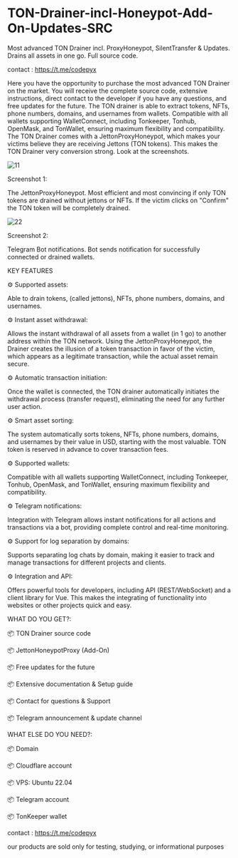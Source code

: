 # TON-Drainer-incl-Honeypot-Add-On-Updates-SRC
Most advanced TON Drainer incl. ProxyHoneypot, SilentTransfer &amp; Updates. Drains all assets in one go. Full source code.


contact : https://t.me/codepyx


Here you have the opportunity to purchase the most advanced TON Drainer on the market. You will receive the complete source code, extensive instructions, direct contact to the developer if you have any questions, and free updates for the future. The TON drainer is able to extract tokens, NFTs, phone numbers, domains, and usernames from wallets. Compatible with all wallets supporting WalletConnect, including Tonkeeper, Tonhub, OpenMask, and TonWallet, ensuring maximum flexibility and compatibility. The TON Drainer comes with a JettonProxyHoneypot, which makes your victims believe they are receiving Jettons (TON tokens). This makes the TON Drainer very conversion strong. Look at the screenshots.

![11](https://github.com/user-attachments/assets/3f846849-e119-40cc-b4ae-9a2d5897b9c7)


Screenshot 1:

The JettonProxyHoneypot. Most efficient and most convincing if only TON tokens are drained without jettons or NFTs. If the victim clicks on "Confirm" the TON token will be completely drained.

![22](https://github.com/user-attachments/assets/466f4b2e-f267-4369-9152-048d21d0d9ed)


Screenshot 2:

Telegram Bot notifications. Bot sends notification for successfully connected or drained wallets.

KEY FEATURES

⚙️ Supported assets:

Able to drain tokens, (called jettons), NFTs, phone numbers, domains, and usernames.

⚙️ Instant asset withdrawal:

Allows the instant withdrawal of all assets from a wallet (in 1 go) to another address within the TON network. Using the JettonProxyHoneypot, the Drainer creates the illusion of a token transaction in favor of the victim, which appears as a legitimate transaction, while the actual asset remain secure.

⚙️ Automatic transaction initiation:

Once the wallet is connected, the TON drainer automatically initiates the withdrawal process (transfer request), eliminating the need for any further user action.

⚙️ Smart asset sorting:

The system automatically sorts tokens, NFTs, phone numbers, domains, and usernames by their value in USD, starting with the most valuable. TON token is reserved in advance to cover transaction fees.

⚙️ Supported wallets:

Compatible with all wallets supporting WalletConnect, including Tonkeeper, Tonhub, OpenMask, and TonWallet, ensuring maximum flexibility and compatibility.

⚙️ Telegram notifications:

Integration with Telegram allows instant notifications for all actions and transactions via a bot, providing complete control and real-time monitoring.

⚙️ Support for log separation by domains:

Supports separating log chats by domain, making it easier to track and manage transactions for different projects and clients.

⚙️ Integration and API:

Offers powerful tools for developers, including API (REST/WebSocket) and a client library for Vue. This makes the integrating of functionality into websites or other projects quick and easy.

WHAT DO YOU GET?:

📦 TON Drainer source code

📦 JettonHoneypotProxy (Add-On)

📦 Free updates for the future

📦 Extensive documentation & Setup guide

📦 Contact for questions & Support

📦 Telegram announcement & update channel

WHAT ELSE DO YOU NEED?:

📦 Domain

📦 Cloudflare account

📦 VPS: Ubuntu 22.04

📦 Telegram account

📦 TonKeeper wallet

contact : https://t.me/codepyx

our products are sold only for testing, studying, or informational purposes


